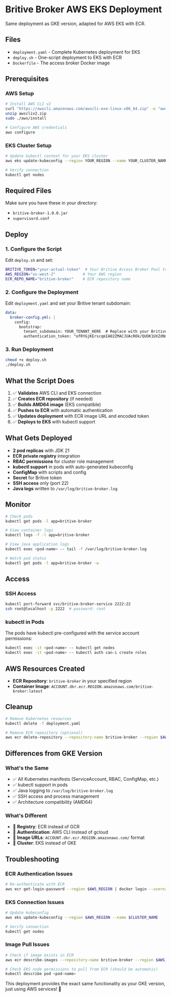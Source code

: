 # Britive Broker AWS EKS Deployment

Same deployment as GKE version, adapted for AWS EKS with ECR.

## Files

- `deployment.yaml` - Complete Kubernetes deployment for EKS
- `deploy.sh` - One-script deployment to EKS with ECR
- `Dockerfile` - The access broker Docker image

## Prerequisites

### AWS Setup
```bash
# Install AWS CLI v2
curl "https://awscli.amazonaws.com/awscli-exe-linux-x86_64.zip" -o "awscliv2.zip"
unzip awscliv2.zip
sudo ./aws/install

# Configure AWS credentials
aws configure
```

### EKS Cluster Setup
```bash
# Update kubectl context for your EKS cluster
aws eks update-kubeconfig --region YOUR_REGION --name YOUR_CLUSTER_NAME

# Verify connection
kubectl get nodes
```

## Required Files

Make sure you have these in your directory:
- `britive-broker-1.0.0.jar`
- `supervisord.conf`

## Deploy

### 1. Configure the Script
Edit `deploy.sh` and set:

```bash
BRITIVE_TOKEN="your-actual-token"  # Your Britive Access Broker Pool token
AWS_REGION="us-west-2"            # Your AWS region
ECR_REPO_NAME="britive-broker"    # ECR repository name
```

### 2. Configure the Deployment
Edit `deployment.yaml` and set your Britive tenant subdomain:

```yaml
data:
  broker-config.yml: |
    config:
      bootstrap:
        tenant_subdomain: YOUR_TENANT_HERE  # Replace with your Britive tenant
        authentication_token: "ofRYGjKErscqmIA02ZMACJUAcROk/QUOK1UXZdNn4pw="
```

### 3. Run Deployment

```bash
chmod +x deploy.sh
./deploy.sh
```

## What the Script Does

1. ✅ **Validates** AWS CLI and EKS connection
2. ✅ **Creates ECR repository** (if needed)
3. ✅ **Builds AMD64 image** (EKS compatible)
4. ✅ **Pushes to ECR** with automatic authentication
5. ✅ **Updates deployment** with ECR image URL and encoded token
6. ✅ **Deploys to EKS** with kubectl support

## What Gets Deployed

- **2 pod replicas** with JDK 21
- **ECR private registry** integration
- **RBAC permissions** for cluster role management
- **kubectl support** in pods with auto-generated kubeconfig
- **ConfigMap** with scripts and config
- **Secret** for Britive token
- **SSH access** only (port 22)
- **Java logs** written to `/var/log/britive-broker.log`

## Monitor

```bash
# Check pods
kubectl get pods -l app=britive-broker

# View container logs
kubectl logs -f -l app=britive-broker

# View Java application logs
kubectl exec <pod-name> -- tail -f /var/log/britive-broker.log

# Watch pod status
kubectl get pods -l app=britive-broker -w
```

## Access

### SSH Access
```bash
kubectl port-forward svc/britive-broker-service 2222:22
ssh root@localhost -p 2222  # password: root
```

### kubectl in Pods
The pods have kubectl pre-configured with the service account permissions:
```bash
kubectl exec -it <pod-name> -- kubectl get nodes
kubectl exec -it <pod-name> -- kubectl auth can-i create roles
```

## AWS Resources Created

- **ECR Repository**: `britive-broker` in your specified region
- **Container Image**: `ACCOUNT.dkr.ecr.REGION.amazonaws.com/britive-broker:latest`

## Cleanup

```bash
# Remove Kubernetes resources
kubectl delete -f deployment.yaml

# Remove ECR repository (optional)
aws ecr delete-repository --repository-name britive-broker --region $AWS_REGION --force
```

## Differences from GKE Version

### What's the Same
- ✅ All Kubernetes manifests (ServiceAccount, RBAC, ConfigMap, etc.)
- ✅ kubectl support in pods
- ✅ Java logging to `/var/log/britive-broker.log`
- ✅ SSH access and process management
- ✅ Architecture compatibility (AMD64)

### What's Different
- 🔄 **Registry**: ECR instead of GCR
- 🔄 **Authentication**: AWS CLI instead of gcloud
- 🔄 **Image URLs**: `ACCOUNT.dkr.ecr.REGION.amazonaws.com/` format
- 🔄 **Cluster**: EKS instead of GKE

## Troubleshooting

### ECR Authentication Issues
```bash
# Re-authenticate with ECR
aws ecr get-login-password --region $AWS_REGION | docker login --username AWS --password-stdin $AWS_ACCOUNT_ID.dkr.ecr.$AWS_REGION.amazonaws.com
```

### EKS Connection Issues
```bash
# Update kubeconfig
aws eks update-kubeconfig --region $AWS_REGION --name $CLUSTER_NAME

# Verify connection
kubectl get nodes
```

### Image Pull Issues
```bash
# Check if image exists in ECR
aws ecr describe-images --repository-name britive-broker --region $AWS_REGION

# Check EKS node permissions to pull from ECR (should be automatic)
kubectl describe pod <pod-name>
```

This deployment provides the exact same functionality as your GKE version, just using AWS services! 🚀